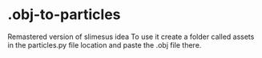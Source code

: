 # .obj-to-particles
Remastered version of slimesus idea
To use it create a folder called assets in the particles.py file location and paste the .obj file there.
